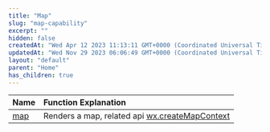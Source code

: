 ```yaml
---
title: "Map"
slug: "map-capability"
excerpt: ""
hidden: false
createdAt: "Wed Apr 12 2023 11:13:11 GMT+0000 (Coordinated Universal Time)"
updatedAt: "Wed Nov 29 2023 06:06:49 GMT+0000 (Coordinated Universal Time)"
layout: "default"
parent: "Home"
has_children: true
---
```

| Name           | Function Explanation                                          |
| :------------- | :------------------------------------------------------------ |
| [map](doc:map) | Renders a map, related api [wx.createMapContext](doc:map-api) |
